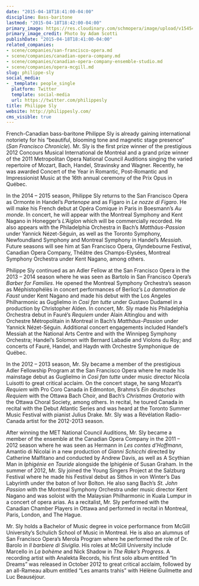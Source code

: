 ```yaml
---
date: "2015-04-18T18:41:00-04:00"
discipline: Bass-baritone
lastmod: "2015-04-18T18:42:00-04:00"
primary_image: https://res.cloudinary.com/schmopera/image/upload/v1545409169/media/webhook-uploads/1429396953247/sly1.jpg.jpg
primary_image_credit: Photo by Adam Scotti
publishDate: "2015-04-18T18:41:00-04:00"
related_companies:
- scene/companies/san-francisco-opera.md
- scene/companies/canadian-opera-company.md
- scene/companies/canadian-opera-company-ensemble-studio.md
- scene/companies/opera-mcgill.md
slug: philippe-sly
social_media:
- _template: people_single
  platform: Twitter
  template: social-media
  url: https://twitter.com/philippesly
title: Philippe Sly
website: http://philippesly.com/
cms_visible: true
---
```


French-Canadian bass-baritone Philippe Sly is already gaining international notoriety for his “beautiful, blooming tone and magnetic stage presence” (*San Francisco Chronicle*). Mr. Sly is the first prize winner of the prestigious 2012 Concours Musical International de Montréal and a grand prize winner of the 2011 Metropolitan Opera National Council Auditions singing the varied repertoire of Mozart, Bach, Handel, Stravinsky and Wagner. Recently, he was awarded Concert of the Year in Romantic, Post-Romantic and Impressionist Music at the 16th annual ceremony of the Prix Opus in Québec.

In the 2014 – 2015 season, Philippe Sly returns to the San Francisco Opera as Ormonte in Handel’s *Partenope* and as Figaro in *Le nozze di Figaro*. He will make his French debut at Opéra Comique in Paris in Boesmann’s *Au monde*. In concert, he will appear with the Montreal Symphony and Kent Nagano in Honegger’s *L’Aiglon* which will be commercially recorded. He also appears with the Philadelphia Orchestra in Bach’s *Matthäus-Passion* under Yannick Nézet-Séguin, as well as the Toronto Symphony, Newfoundland Symphony and Montreal Symphony in Handel’s *Messiah*. Future seasons will see him at San Francisco Opera, Glyndebourne Festival, Canadian Opera Company, Théâtre des Champs-Elysées, Montreal Symphony Orchestra under Kent Nagano, among others.

Philippe Sly continued as an Adler Fellow at the San Francisco Opera in the 2013 – 2014 season where he was seen as Bartolo in San Francisco Opera’s *Barber for Families*. He opened the Montreal Symphony Orchestra’s season as Méphistophélès in concert performances of Berlioz’s *La damnation de Faust* under Kent Nagano and made his debut with the Los Angeles Philharmonic as Guglielmo in *Così fan tutte* under Gustavo Dudamel in a production by Christopher Alden. In concert, Mr. Sly made his Philadelphia Orchestra debut in Fauré’s *Requiem* under Alain Altinglou and with Orchestre Métropolitain in Montreal in Bach’s *Matthäus-Passion* under Yannick Nézet-Séguin. Additional concert engagements included Handel’s Messiah at the National Arts Centre and with the Winnipeg Symphony Orchestra; Handel’s Solomon with Bernard Labadie and Violons du Roy; and concerts of Fauré, Handel, and Haydn with Orchestre Symphonique de Québec. 

In the 2012 – 2013 season, Mr. Sly became a member of the prestigious Adler Fellowship Program at the San Francisco Opera where he made his mainstage debut as Guglielmo in *Così fan tutte* under music director Nicola Luisotti to great critical acclaim. On the concert stage, he sang Mozart’s *Requiem* with Pro Coro Canada in Edmonton, Brahms’s *Ein deutsches Requiem* with the Ottawa Bach Choir, and Bach’s *Christmas Oratorio* with the Ottawa Choral Society, among others. In recital, he toured Canada in recital with the Debut Atlantic Series and was heard at the Toronto Summer Music Festival with pianist Julius Drake. Mr. Sly was a Révélation Radio-Canada artist for the 2012-2013 season.

After winning the MET National Council Auditions, Mr. Sly became a member of the ensemble at the Canadian Opera Company in the 2011 – 2012 season where he was seen as Hermann in *Les contes d’Hoffmann*, Amantio di Nicolai in a new production of *Gianni Schicchi* directed by Catherine Malfitano and conducted by Andrew Davis, as well as A Scythian Man in *Iphigénie en Tauride* alongside the Iphigénie of Susan Graham. In the summer of 2012, Mr. Sly joined the Young Singers Project at the Salzburg Festival where he made his Festival debut as Sithos in von Winter’s Das Labyrinth under the baton of Ivor Bolton. He also sang Bach’s *St. John Passion* with the Montreal Symphony Orchestra under music director Kent Nagano and was soloist with the Malaysian Philharmonic in Kuala Lumpur in a concert of opera arias. As a recitalist, Mr. Sly performed with the Canadian Chamber Players in Ottawa and performed in recital in Montreal, Paris, London, and The Hague.

Mr. Sly holds a Bachelor of Music degree in voice performance from McGill University’s Schulich School of Music in Montreal. He is also an alumnus of San Francisco Opera’s Merola Program where he performed the role of Dr. Barolo in *Il barbiere di Siviglia*. His roles at McGill University include Marcello in *La bohème* and Nick Shadow in *The Rake’s Progress*. A recording artist with Analekta Records, his first solo album entitled “In Dreams” was released in October 2012 to great critical acclaim, followed by an all-Rameau album entitled “Les amants trahis” with Hélène Guilmette and Luc Beauséjour.
